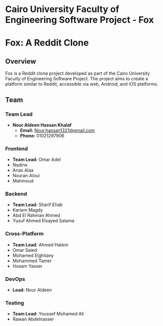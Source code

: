 # Cairo University Faculty of Engineering Software Project - Fox

# Fox: A Reddit Clone

## Overview

Fox is a Reddit clone project developed as part of the Cairo University Faculty of Engineering Software Project. The project aims to create a platform similar to Reddit, accessible via web, Android, and iOS platforms.

## Team

### Team Lead
- **Nour Aldeen Hassan Khalaf**
  - **Email:** Nour.hassan1321@gmail.com
  - **Phone:** 01021297906

### Frontend
- **Team Lead:** Omar Adel
- Nadine
- Anas Alaa
- Nouran Aloui
- Mahmoud

### Backend
- **Team Lead:** Sharif Ehab
- Kariem Magdy
- Abd El Rahman Ahmed
- Yusuf Ahmed Elsayed Salama

### Cross-Platform
- **Team Lead:** Ahmed Hatem
- Omar Saied
- Mohamed Elghitany
- Mohammed Tamer
- Hosam Yasser

### DevOps
- **Lead:** Nour Aldeen

### Testing
- **Team Lead:** Youssef Mohamed Ali
- Rawan Abdelnasser


